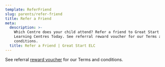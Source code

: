```yaml
---
template: ReferFriend
slug: parents/refer-friend
title: Refer a Friend
meta:
  description: >-
    Which Centre does your child attend? Refer a friend to Great Start Early
    Learning Centres Today. See referral reward voucher for our Terms and
    conditions.
  title: Refer a Friend | Great Start ELC
---
```

See referral [reward voucher](/images/uploads/referral.pdf) for our Terms and conditions.
